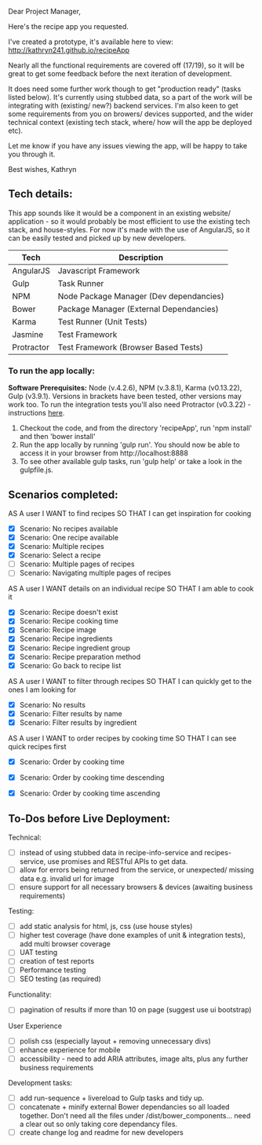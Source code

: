 Dear Project Manager,

Here's the recipe app you requested.

I've created a prototype, it's available here to view: http://kathryn241.github.io/recipeApp

Nearly all the functional requirements are covered off (17/19), so it will be great to get some feedback before the next iteration of development.

It does need some further work though to get "production ready" (tasks listed below). It's currently using stubbed data, so a part of the work will be integrating with (existing/ new?) backend services. I'm also keen to get some requirements from you on browers/ devices supported, and the wider technical context (existing tech stack, where/ how will the app be deployed etc).

Let me know if you have any issues viewing the app, will be happy to take you through it.

Best wishes,
Kathryn


## Tech details:
This app sounds like it would be a component in an existing website/ application - so it would probably be most efficient to use the existing tech stack, and house-styles. For now it's made with the use of AngularJS, so it can be easily tested and picked up by new developers.

Tech | Description
------------ | -------------
AngularJS | Javascript Framework
Gulp | Task Runner
NPM | Node Package Manager (Dev dependancies)
Bower | Package Manager (External Dependancies)
Karma | Test Runner (Unit Tests)
Jasmine | Test Framework
Protractor | Test Framework (Browser Based Tests)

### To run the app locally:
**Software Prerequisites:** Node (v.4.2.6), NPM (v.3.8.1), Karma (v0.13.22), Gulp (v3.9.1). Versions in brackets have been tested, other versions may work too. To run the integration tests you'll also need Protractor (v0.3.22) - instructions [here](http://angular.github.io/protractor/#/).
  1. Checkout the code, and from the directory 'recipeApp', run 'npm install' and then 'bower install'
  2. Run the app locally by running 'gulp run'. You should now be able to access it in your browser from http://localhost:8888
  3. To see other available gulp tasks, run 'gulp help' or take a look in the gulpfile.js.

## Scenarios completed:
AS A user I WANT to find recipes SO THAT I can get inspiration for cooking
- [x] Scenario: No recipes available
- [x] Scenario: One recipe available
- [x] Scenario: Multiple recipes
- [x] Scenario: Select a recipe
- [ ] Scenario: Multiple pages of recipes
- [ ] Scenario: Navigating multiple pages of recipes

AS A user I WANT details on an individual recipe SO THAT I am able to cook it
- [x]  Scenario: Recipe doesn't exist
- [x]  Scenario: Recipe cooking time
- [x]  Scenario: Recipe image
- [x]  Scenario: Recipe ingredients
- [x]  Scenario: Recipe ingredient group
- [x]  Scenario: Recipe preparation method
- [x]   Scenario: Go back to recipe list

AS A user I WANT to filter through recipes SO THAT I can quickly get to the ones I am looking for
- [x] Scenario: No results
- [x] Scenario: Filter results by name
- [x] Scenario: Filter results by ingredient

AS A user I WANT to order recipes by cooking time SO THAT I can see quick recipes first
- [x] Scenario: Order by cooking time
- [x] Scenario: Order by cooking time descending
- [x] Scenario: Order by cooking time ascending


## To-Dos before Live Deployment:
Technical:
- [ ] instead of using stubbed data in recipe-info-service and recipes-service, use promises and RESTful APIs to get data.
- [ ] allow for errors being returned from the service, or unexpected/ missing data e.g. invalid url for image
- [ ] ensure support for all necessary browsers & devices (awaiting business requirements)

Testing:
- [ ] add static analysis for html, js, css (use house styles)
- [ ] higher test coverage (have done examples of unit & integration tests), add multi browser coverage
- [ ] UAT testing
- [ ] creation of test reports
- [ ] Performance testing
- [ ] SEO testing (as required)

Functionality:
- [ ] pagination of results if more than 10 on page (suggest use ui bootstrap)

User Experience
- [ ] polish css (especially layout + removing unnecessary divs)
- [ ] enhance experience for mobile
- [ ] accessibility - need to add ARIA attributes, image alts, plus any further business requirements

Development tasks:
- [ ] add run-sequence + livereload to Gulp tasks and tidy up.
- [ ] concatenate + minify external Bower dependancies so all loaded together. Don't need all the files under /dist/bower_components... need a clear out so only taking core dependancy files.
- [ ] create change log and readme for new developers
